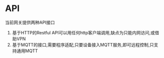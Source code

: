 # API

当前网关提供两种API接口
1. 基于HTTP的Restful API可以用任何http客户端调用,缺点为只能内网访问,或借助VPN
2. 基于MQTT的接口,需要程序适配,只要设备接入MQTT服务,即可远程控制,只支持通用MQTT